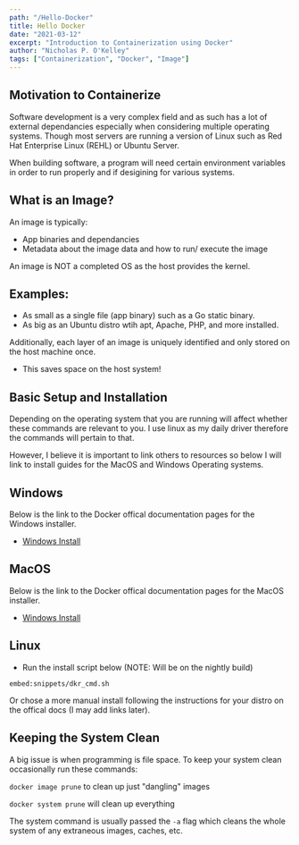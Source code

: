 ```yaml
---
path: "/Hello-Docker"
title: Hello Docker
date: "2021-03-12"
excerpt: "Introduction to Containerization using Docker"
author: "Nicholas P. O'Kelley"
tags: ["Containerization", "Docker", "Image"]
---
```


## Motivation to Containerize

Software development is a very complex field and as such has a lot of external
dependancies especially when considering multiple operating systems. Though most
servers are running a version of Linux such as Red Hat Enterprise Linux (REHL) or
Ubuntu Server.

When building software, a program will need certain environment variables in order
to run properly and if desigining for various systems.

## What is an Image?

An image is typically:

- App binaries and dependancies
- Metadata about the image data and how to run/ execute the image

An image is NOT a completed OS as the host provides the kernel.

## Examples:

- As small as a single file (app binary) such as a Go static binary.
- As big as an Ubuntu distro wtih apt, Apache, PHP, and more installed.

Additionally, each layer of an image is uniquely identified and only stored on the host machine
once.

- This saves space on the host system!

## Basic Setup and Installation

Depending on the operating system that you are running will affect whether these commands
are relevant to you. I use linux as my daily driver therefore the commands will pertain to that.

However, I believe it is important to link others to resources so below I will link to install guides
for the MacOS and Windows Operating systems.

## Windows

Below is the link to the Docker offical documentation pages for the Windows installer.

- [Windows Install](https://docs.docker.com/docker-for-windows/install/)

## MacOS

Below is the link to the Docker offical documentation pages for the MacOS installer.

- [Windows Install](https://docs.docker.com/docker-for-mac/install/)

## Linux

- Run the install script below (NOTE: Will be on the nightly build)

`embed:snippets/dkr_cmd.sh`


Or chose a more manual install following the instructions for your distro on the offical docs (I may add links later).

## Keeping the System Clean

A big issue is when programming is file space. To keep your system clean
occasionally run these commands:

`docker image prune` to clean up just "dangling" images

`docker system prune` will clean up everything

The system command is usually passed the `-a` flag which cleans the whole system
of any extraneous images, caches, etc.
